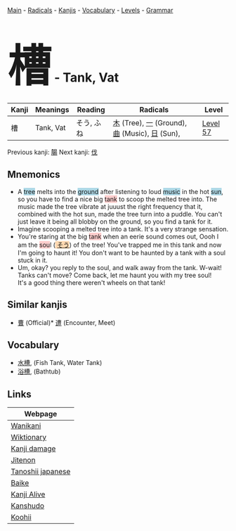 <style> bigfont {font-size: 100px}</style>
[Main](../index.md) -
[Radicals](../radicals.md) -
[Kanjis](../kanjis.md) -
[Vocabulary](../vocabulary.md) -
[Levels](../levels.md) -
[Grammar](../grammar.md)
# <bigfont> 槽</bigfont> - Tank, Vat 

| Kanji | Meanings | Reading | Radicals | Level |
| --- | --- | --- | --- | --- |
| 槽 | Tank, Vat | そう, ふね | [木](../radicals/木.md) (Tree), [一](../radicals/一.md) (Ground), [曲](../radicals/曲.md) (Music), [日](../radicals/日.md) (Sun),  | [Level 57](../levels/wk_level57.md) |

Previous kanji: [腸](腸.md) Next kanji: [伐](伐.md) 

## Mnemonics
 * A <span style="background-color:#ADD8E6"> tree</span> melts into the <span style="background-color:#ADD8E6"> ground</span> after listening to loud <span style="background-color:#ADD8E6"> music</span> in the hot <span style="background-color:#ADD8E6"> sun</span>, so you have to find a nice big <span style="background-color:#ffcccb"> tank</span> to scoop the melted tree into. The music made the tree vibrate at juuust the right frequency that it, combined with the hot sun, made the tree turn into a puddle. You can't just leave it being all blobby on the ground, so you find a tank for it.
* Imagine scooping a melted tree into a tank. It's a very strange sensation.
* You're staring at the big <span style="background-color:#ffcccb"> tank</span> when an eerie sound comes out, Oooh I am the <span style="background-color:#ffcccb"> sou</span>l (<span style="background-color:#fed8b1"> [そう](https://jisho.org/search/そう)</span>) of the tree! You've trapped me in this tank and now I'm going to haunt it! You don't want to be haunted by a tank with a soul stuck in it.
* Um, okay? you reply to the soul, and walk away from the tank. W-wait! Tanks can't move? Come back, let me haunt you with my tree soul!<br />It's a good thing there weren't wheels on that tank!


## Similar kanjis
 * [曹](曹.md) (Official)* [遭](遭.md) (Encounter, Meet)


## Vocabulary
 * [水槽](../vocabulary/槽.md), (Fish Tank, Water Tank)
* [浴槽](../vocabulary/槽.md), (Bathtub)



## Links 

| Webpage |
| --- |
| [Wanikani          ](https://www.wanikani.com/kanji/槽) |
| [Wiktionary        ](https://en.wiktionary.org/wiki/槽) |
| [Kanji damage      ](http://www.kanjidamage.com/kanji/search?utf8=✓&q=槽) |
| [Jitenon           ](https://jitenon.com/kanji/槽) |
| [Tanoshii japanese ](https://www.tanoshiijapanese.com/dictionary/kanji.cfm?k=槽) |
| [Baike             ](https://baike.baidu.com/item/槽) |
| [Kanji Alive       ](https://app.kanjialive.com/槽) |
| [Kanshudo          ](https://www.kanshudo.com/searchmn?q=槽) |
| [Koohii            ](https://kanji.koohii.com/study/kanji/槽) |
